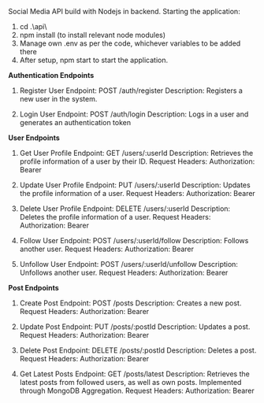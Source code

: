 Social Media API build with Nodejs in backend. 
Starting the application:
1. cd .\api\ 
2. npm install (to install relevant node modules)
3. Manage own .env as per the code, whichever variables to be added there
4. After setup, npm start to start the application.

**Authentication Endpoints**
1. Register User
  Endpoint: POST /auth/register
  Description: Registers a new user in the system.

2. Login User
  Endpoint: POST /auth/login
  Description: Logs in a user and generates an authentication token

**User Endpoints**
1. Get User Profile
  Endpoint: GET /users/:userId
  Description: Retrieves the profile information of a user by their ID.
  Request Headers: Authorization: Bearer <jwtToken>

2. Update User Profile
  Endpoint: PUT /users/:userId
  Description: Updates the profile information of a user.
  Request Headers: Authorization: Bearer <jwtToken>

4. Delete User Profile
  Endpoint: DELETE /users/:userId
  Description: Deletes the profile information of a user.
  Request Headers: Authorization: Bearer <jwtToken>

5. Follow User
  Endpoint: POST /users/:userId/follow
  Description: Follows another user.
  Request Headers: Authorization: Bearer <jwtToken>

6. Unfollow User
  Endpoint: POST /users/:userId/unfollow
  Description: Unfollows another user.
  Request Headers: Authorization: Bearer <jwtToken>
  
**Post Endpoints**
1. Create Post
  Endpoint: POST /posts
  Description: Creates a new post.
  Request Headers: Authorization: Bearer <jwtToken>

2. Update Post
  Endpoint: PUT /posts/:postId
  Description: Updates a post.
  Request Headers: Authorization: Bearer <jwtToken>

3. Delete Post
  Endpoint: DELETE /posts/:postId
  Description: Deletes a post.
  Request Headers: Authorization: Bearer <jwtToken>

4. Get Latest Posts
  Endpoint: GET /posts/latest
  Description: Retrieves the latest posts from followed users, as well as own posts. Implemented through MongoDB Aggregation.
  Request Headers: Authorization: Bearer <jwtToken>
